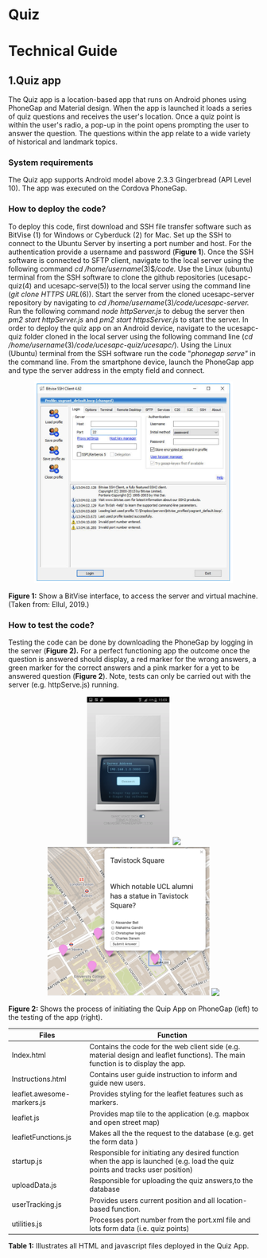 # Quiz
Technical Guide 
================

## 1.Quiz app

The Quiz app is a location-based app that runs on Android phones using
PhoneGap and Material design. When the app is launched it loads a series
of quiz questions and receives the user's location. Once a quiz point is
within the user's radio, a pop-up in the point opens prompting the user
to answer the question. The questions within the app relate to a wide
variety of historical and landmark topics.

### System requirements

The Quiz app supports Android model above 2.3.3 Gingerbread (API Level
10). The app was executed on the Cordova PhoneGap.

### How to deploy the code?

To deploy this code, first download and SSH file transfer software such
as BitVise (1) for Windows or Cyberduck (2) for Mac. Set up the
SSH to connect to the Ubuntu Server by inserting a port number and host.
For the authentication provide a username and password (**Figure 1**).
Once the SSH software is connected to SFTP client, navigate to the local
server using the following command *cd /home/username*(3)$*/code.*
Use the Linux (ubuntu) terminal from the SSH software to clone the
github repositories (ucesapc-quiz(4) and ucesapc-serve(5)) to
the local server using the command line (*git clone HTTPS URL*(6)).
Start the server from the cloned ucesapc-server repository by navigating
to *cd /home/username*(3)*/code/ucesapc-server.* Run the following
command *node httpServer.js* to debug the server then *pm2 start
httpServer.js* and *pm2 start httpsServer.js* to start the server. In
order to deploy the quiz app on an Android device, navigate to the
ucesapc-quiz folder cloned in the local server using the following
command line (*cd /home/username*(3)*/code/ucesapc-quiz/ucesapc/*).
Using the Linux (Ubuntu) terminal from the SSH software run the code
"*phonegap serve"* in the command line. From the smartphone device,
launch the PhoneGap app and type the server address in the empty field
and connect.

<p align="center">
<img src="./media/image3.png" width="400" >
</p>

**Figure 1:** Show a BitVise interface, to access the server and virtual
machine. (Taken from: Ellul, 2019.)

### How to test the code?

Testing the code can be done by downloading the PhoneGap by logging in
the server (**Figure 2).** For a perfect functioning app the outcome
once the question is answered should display, a red marker for the wrong
answers, a green marker for the correct answers and a pink marker for a
yet to be answered question (**Figure 2**). Note, tests can only be
carried out with the server (e.g. httpServe.js) running.

<p align="center">
<img src="./media/image2.png" height="300" > <img src="./media/image5.png" height="300" >
<img src="./media/image1.png" height="300" > <img src="./media/image6.png" height="300" >
</p>

**Figure 2:** Shows the process of initiating the Quip App on PhoneGap
(left) to the testing of the app (right).

| Files                      | Function                                                                                                                         |
|----------------------------|----------------------------------------------------------------------------------------------------------------------------------|
| Index.html                 | Contains the code for the web client side (e.g. material design and leaflet functions). The main function is to display the app. |
| Instructions.html          | Contains user guide instruction to inform and guide new users.                                                                   |
| leaflet.awesome-markers.js | Provides styling for the leaflet features such as markers.                                                                       |
| leaflet.js                 | Provides map tile to the application (e.g. mapbox and open street map)                                                            |
| leafletFunctions.js        | Makes all the the request to the database (e.g. get the form data )                                                              |
| startup.js                 | Responsible for initiating any desired function when the app is launched (e.g. load the quiz points and tracks user position)    |
| uploadData.js              | Responsible for uploading the quiz answers,to the database                                                                       |
| userTracking.js            | Provides users current position and all location-based function.                                                                 |
| utilities.js               | Processes port number from the port.xml file and lots form data (i.e. quiz points)                                               |

**Table 1:** Illustrates all HTML and javascript files deployed in the Quiz App.
